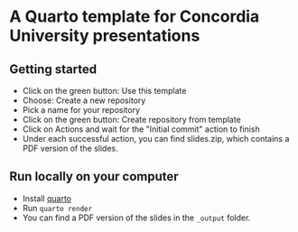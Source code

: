 # A Quarto template for Concordia University presentations

## Getting started

- Click on the green button: Use this template
- Choose: Create a new repository
- Pick a name for your repository
- Click on the green button: Create repository from template
- Click on Actions and wait for the "Initial commit" action to finish
- Under each successful action, you can find slides.zip, which contains a PDF version of the slides.

## Run locally on your computer

- Install [quarto](https://quarto.org/docs/get-started/)
- Run `quarto render`
- You can find a PDF version of the slides in the `_output` folder.
